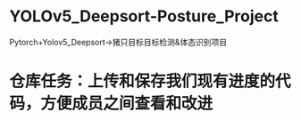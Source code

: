 # YOLOv5_Deepsort-Posture_Project
Pytorch+Yolov5_Deepsort->猪只目标目标检测&amp;体态识别项目
# 仓库任务：上传和保存我们现有进度的代码，方便成员之间查看和改进
